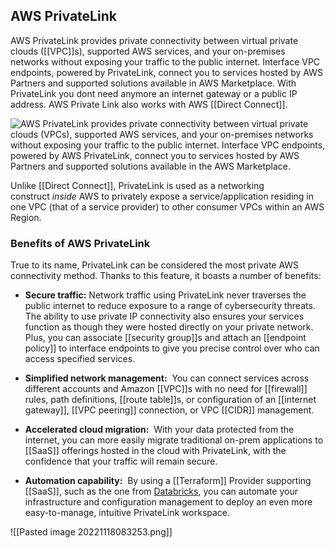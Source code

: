 ## AWS PrivateLink

AWS PrivateLink provides private connectivity between virtual private clouds ([[VPC]]s), supported AWS services, and your on-premises networks without exposing your traffic to the public internet. Interface VPC endpoints, powered by PrivateLink, connect you to services hosted by AWS Partners and supported solutions available in AWS Marketplace.
With PrivateLink you dont need anymore an internet gateway or a public IP address. 
AWS Private Link also works with AWS [[Direct Connect]]. 

![AWS PrivateLink provides private connectivity between virtual private clouds (VPCs), supported AWS services, and your on-premises networks without exposing your traffic to the public internet. Interface VPC endpoints, powered by AWS PrivateLink, connect you to services hosted by AWS Partners and supported solutions available in the AWS Marketplace.](https://d1.awsstatic.com/products/privatelink/product-page-diagram_AWS-PrivateLink.fc899b8ebd46fa0b3537d9be5b2e82de328c63b8.png)

Unlike [[Direct Connect]], PrivateLink is used as a networking construct _inside_ AWS to privately expose a service/application residing in one VPC (that of a service provider) to other consumer VPCs within an AWS Region.

### **Benefits of AWS PrivateLink**  
  

True to its name, PrivateLink can be considered the most private AWS connectivity method. Thanks to this feature, it boasts a number of benefits:

-   **Secure traffic:**
Network traffic using PrivateLink never traverses the public internet to reduce exposure to a range of cybersecurity threats. The ability to use private IP connectivity also ensures your services function as though they were hosted directly on your private network. Plus, you can associate [[security group]]s and attach an [[endpoint policy]] to interface endpoints to give you precise control over who can access specified services.

-   **Simplified network management:** 
You can connect services across different accounts and Amazon [[VPC]]s with no need for [[firewall]] rules, path definitions, [[route table]]s, or configuration of an [[internet gateway]], [[VPC peering]] connection, or VPC [[CIDR]] management.

-   **Accelerated cloud migration:** 
With your data protected from the internet, you can more easily migrate traditional on-prem applications to [[SaaS]] offerings hosted in the cloud with PrivateLink, with the confidence that your traffic will remain secure.

-   **Automation capability:** 
By using a [[Terraform]] Provider supporting [[SaaS]], such as the one from [Databricks](https://docs.databricks.com/dev-tools/terraform/index.html), you can automate your infrastructure and configuration management to deploy an even more easy-to-manage, intuitive PrivateLink workspace.  

![[Pasted image 20221118083253.png]]